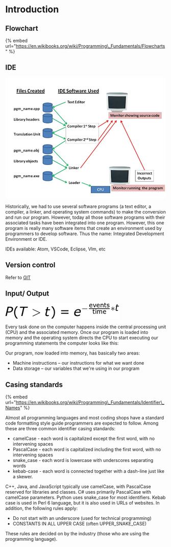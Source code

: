 # Introduction

## Flowchart

{% embed url="https://en.wikibooks.org/wiki/Programming\_Fundamentals/Flowcharts" %}

## IDE

![](../../.gitbook/assets/image%20%282%29.png)

Historically, we had to use several software programs \(a text editor, a compiler, a linker, and operating system commands\) to make the conversion and run our program. However, today all those software programs with their associated tasks have been integrated into one program. However, this one program is really many software items that create an environment used by programmers to develop software. Thus the name: Integrated Development Environment or IDE.

IDEs available: Atom, VSCode, Eclipse, VIm, etc

## Version control

Refer to [GIT](../git/)

## Input/ Output

![](../../.gitbook/assets/image%20%2812%29.png)



Every task done on the computer happens inside the central processing unit \(CPU\) and the associated memory. Once our program is loaded into memory and the operating system directs the CPU to start executing our programming statements the computer looks like this:

Our program, now loaded into memory, has basically two areas:

* Machine instructions – our instructions for what we want done
* Data storage – our variables that we're using in our program

## Casing standards

{% embed url="https://en.wikibooks.org/wiki/Programming\_Fundamentals/Identifier\_Names" %}

Almost all programming languages and most coding shops have a standard code formatting style guide programmers are expected to follow. Among these are three common identifier casing standards:

* camelCase - each word is capitalized except the first word, with no intervening spaces
* PascalCase - each word is capitalized including the first word, with no intervening spaces
* snake\_case - each word is lowercase with underscores separating words
* kebab-case - each word is connected together with a dash-line just like a skewer.

C++, Java, and JavaScript typically use camelCase, with PascalCase reserved for libraries and classes. C\# uses primarily PascalCase with camelCase parameters. Python uses snake\_case for most identifiers. Kebab case is used in Perl 6 language, but it is also used in URLs of websites. In addition, the following rules apply:

* Do not start with an underscore \(used for technical programming\)
* CONSTANTS IN ALL UPPER CASE \(often UPPER\_SNAKE\_CASE\)

These rules are decided on by the industry \(those who are using the programming language\).




